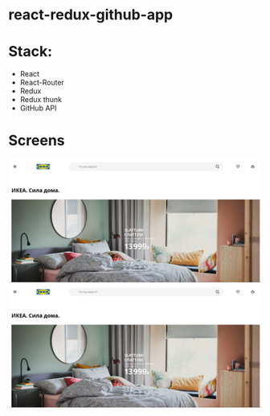 # react-redux-github-app

# Stack:
* React
* React-Router
* Redux
* Redux thunk
* GitHub API

# Screens
![Главная](https://github.com/kirillshapovalovv/ikea-clone/blob/main/image/1.png)
![Главная](https://github.com/kirillshapovalovv/ikea-clone/blob/main/image/1.png)
